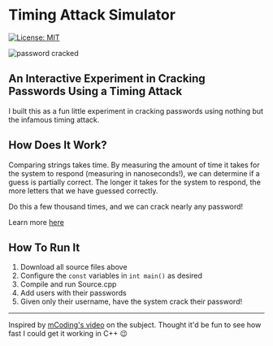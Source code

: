 # Timing Attack Simulator

[![License: MIT](https://img.shields.io/badge/License-MIT-brightgreen.svg)](https://github.com/DavidCampbellIII/Timing-Attack-Simulator/blob/master/LICENSE.md)

![password cracked](https://user-images.githubusercontent.com/18089889/125908090-dc90b8dd-7bf2-4f2f-912f-4a1ce7886401.PNG)

## An Interactive Experiment in Cracking Passwords Using a Timing Attack

I built this as a fun little experiment in cracking passwords using nothing but the infamous timing attack.

## How Does It Work?

Comparing strings takes time.  By measuring the amount of time it takes for the system to respond (measuring in nanoseconds!), we can determine if a guess is partially correct.  The longer it takes for the system to respond, the more letters that we have guessed correctly.

Do this a few thousand times, and we can crack nearly any password!

Learn more [here](https://en.wikipedia.org/wiki/Timing_attack "Timing Attack Wikipedia")

## How To Run It

1. Download all source files above
2. Configure the `const` variables in `int main()` as desired
3. Compile and run Source.cpp
4. Add users with their passwords
5. Given only their username, have the system crack their password!

---

Inspired by [mCoding's video](https://www.youtube.com/watch?v=XThL0LP3RjY&t=231s "mCoding Timing Attack Video") on the subject.  Thought it'd be fun to see how fast I could get it working in C++ 😉

